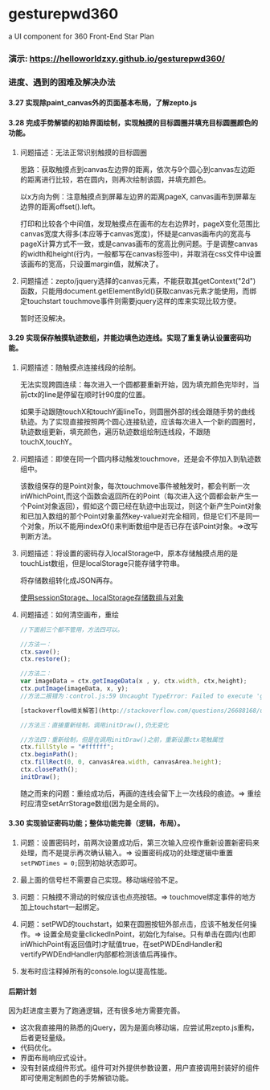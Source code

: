 # gesturepwd360
a UI component for 360 Front-End Star Plan

### 演示: https://helloworldzxy.github.io/gesturepwd360/

### 进度、遇到的困难及解决办法
#### 3.27  实现除paint_canvas外的页面基本布局，了解zepto.js 
#### 3.28  完成手势解锁的初始界面绘制，实现触摸的目标圆圈并填充目标圆圈颜色的功能。

1. 问题描述：无法正常识别触摸的目标圆圈

    思路：获取触摸点到canvas左边界的距离，依次与9个圆心到canvas左边距的距离进行比较，若在圆内，则再次绘制该圆，并填充颜色。

    以x方向为例：注意触摸点到屏幕左边界的距离pageX, canvas画布到屏幕左边界的距离offset().left。

    打印和比较各个中间值，发现触摸点在画布的左右边界时，pageX变化范围比canvas宽度大得多(本应等于canvas宽度)，怀疑是canvas画布内的宽高与pageX计算方式不一致，或是canvas画布的宽高比例问题。于是调整canvas的width和height(行内，一般都写在canvas标签中)，并取消在css文件中设置该画布的宽高，只设置margin值，就解决了。

2. 问题描述：zepto/jquery选择的canvas元素，不能获取其getContext("2d")
函数，只能用document.getElementById()获取canvas元素才能使用，而绑定touchstart touchmove事件则需要jquery这样的库来实现比较方便。

    暂时还没解决。

#### 3.29 实现保存触摸轨迹数组，并能边填色边连线。实现了重复确认设置密码功能。

1. 问题描述：随触摸点连接线段的绘制。

    无法实现跨圆连续：每次进入一个圆都要重新开始，因为填充颜色完毕时，当前ctx的line是停留在顺时针90度的位置。
    
    如果手动跟随touchX和touchY画lineTo，则圆圈外部的线会跟随手势的曲线轨迹。为了实现直接按照两个圆心连接轨迹，应该每次进入一个新的圆圈时，轨迹数组更新，填充颜色，遍历轨迹数组绘制连线段，不跟随touchX,touchY。


2. 问题描述：即使在同一个圆内移动触发touchmove，还是会不停加入到轨迹数组中。

    该数组保存的是Point对象，每次touchmove事件被触发时，都会判断一次inWhichPoint,而这个函数会返回所在的Point（每次进入这个圆都会新产生一个Point对象返回），假如这个圆已经在轨迹中出现过，则这个新产生Point对象和已加入数组的那个Point对象虽然key-value对完全相同，但是它们不是同一个对象，所以不能用indexOf()来判断数组中是否已存在该Point对象。=>改写判断方法。

3. 问题描述：将设置的密码存入localStorage中，原本存储触摸点用的是touchList数组，但是localStorage只能存储字符串。

    将存储数组转化成JSON再存。

    [使用sessionStorage、localStorage存储数组与对象](https://my.oschina.net/crazymus/blog/371757)

4. 问题描述：如何清空画布，重绘

    ```javascript
    //下面前三个都不管用，方法四可以。

    //方法一：
    ctx.save(); 
    ctx.restore();

    //方法二：
    var imageData = ctx.getImageData(x , y, ctx.width, ctx,height);
    ctx.putImage(imageData, x, y);
    //方法二报错为：control.js:59 Uncaught TypeError: Failed to execute 'getImageData' on 'CanvasRenderingContext2D': The provided double value is non-finite.

    [stackoverflow相关解答](http://stackoverflow.com/questions/26688168/uncaught-securityerror-failed-to-execute-getimagedata-on-canvasrenderingcont)

    //方法三：直接重新绘制，调用initDraw(),仍无变化

    //方法四：重新绘制，但是在调用initDraw()之前，重新设置ctx笔触属性
    ctx.fillStyle = "#ffffff";  
    ctx.beginPath();  
    ctx.fillRect(0, 0, canvasArea.width, canvasArea.height);  
    ctx.closePath();  
    initDraw();
    ```

    随之而来的问题：重绘成功后，再画的连线会留下上一次线段的痕迹。=> 重绘时应清空setArrStorage数组(因为是全局的)。

#### 3.30 实现验证密码功能；整体功能完善（逻辑，布局）。

1. 问题：设置密码时，前两次设置成功后，第三次输入应视作重新设置新密码来处理，而不是提示再次确认输入。=> 设置密码成功的处理逻辑中重置`setPWDTimes = 0;`回到初始状态即可。

2. 最上面的信号栏不需要自己实现。移动端经验不足。

3. 问题：只触摸不滑动的时候应该也点亮按钮。=> touchmove绑定事件的地方加上touchstart一起绑定。

4. 问题：setPWD的touchstart，如果在圆圈按钮外部点击，应该不触发任何操作。=> 设置全局变量clickedInPoint，初始化为false。只有单击在圆内(也即inWhichPoint有返回值时)才赋值true，在setPWDEndHandler和vertifyPWDEndHandler内部都检测该值后再操作。

5. 发布时应注释掉所有的console.log以提高性能。

#### 后期计划

因为赶进度主要为了跑通逻辑，还有很多地方需要完善。

- 这次我直接用的熟悉的jQuery，因为是面向移动端，应尝试用zepto.js重构，后者更轻量级。
- 代码优化。
- 界面布局响应式设计。
- 没有封装成组件形式。组件可对外提供参数设置，用户直接调用封装好的组件即可使用定制颜色的手势解锁功能。



